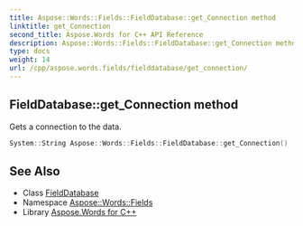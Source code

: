 ```yaml
---
title: Aspose::Words::Fields::FieldDatabase::get_Connection method
linktitle: get_Connection
second_title: Aspose.Words for C++ API Reference
description: Aspose::Words::Fields::FieldDatabase::get_Connection method. Gets a connection to the data in C++.
type: docs
weight: 14
url: /cpp/aspose.words.fields/fielddatabase/get_connection/
---
```

## FieldDatabase::get_Connection method


Gets a connection to the data.

```cpp
System::String Aspose::Words::Fields::FieldDatabase::get_Connection()
```

## See Also

* Class [FieldDatabase](../)
* Namespace [Aspose::Words::Fields](../../)
* Library [Aspose.Words for C++](../../../)

